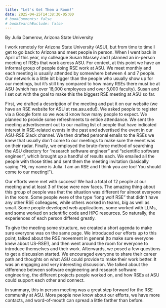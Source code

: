 ```yaml
---
title: "Let's Get Them a Room!"
date: 2025-04-25T14:38:30-05:00
# bookComments: false
# bookSearchExclude: false
---
```


By Julia Damerow, Arizona State University

I work remotely for Arizona State University (ASU), but from time to time I get to go back to Arizona and meet people in person. When I went back in April of this year, my colleague Susan Massey and I planned an in-person meeting of RSEs that work across ASU. For context, at this point we have an informal group of people doing RSE work at ASU. We meet monthly and each meeting is usually attended by somewhere between 4 and 7 people. Our network is a little bit bigger than the people who usually show up for our meetings, but it’s still tiny compared to how many RSEs there must be at ASU (which has over 18,000 employees and over 5,000 faculty). Susan and I set out with the goal to make this the biggest RSE meeting at ASU so far.

First, we drafted a description of the meeting and put it on our website (we have an RSE website for ASU at rse.asu.edu!). We asked people to register via a Google form so we would know how many people to expect. We planned to provide some refreshments to entice attendance. We sent the meeting advertisement out to our mailing list of people that have indicated interest in RSE-related events in the past and advertised the event in our ASU-RSE Slack channel. We then drafted personal emails to the RSEs we knew that usually don’t come to our meetings to make sure the event was on their radar. Finally, we employed the brute-force method of searching the ASU directory for “research software engineer” and “scientific software engineer”, which brought up a handful of results each. We emailed all the people with those titles and sent them the meeting invitation (basically saying “Hi, my name is Julia. I am an RSE and I think you are too! You should come to our meeting!”). 

Our efforts were met with success! We had a total of 12 people at our meeting and at least 3 of those were new faces. The amazing thing about this group of people was that the situation was different for almost everyone in the room. Some people were of the type “long wolf RSE” that didn't have any other RSE colleagues, while others worked in teams, big as well as small. Some people developed web applications, some worked with LLMs, and some worked on scientific code and HPC resources. So naturally, the experiences of each person differed greatly.

To give the meeting some structure, we created a short agenda to make sure everyone was on the same page. We introduced our efforts up to this point, talked about the RSE movement in general (to make sure everyone knew about US-RSE!), and then went around the room for everyone to introduce themselves and their work. Afterwards, we posed a few questions to get a discussion started. We encouraged everyone to share their career path and thoughts on what ASU could provide to make their work better. It was an engaging and very interesting discussion. We talked about the difference between software engineering and research software engineering, the different projects people worked on, and how RSEs at ASU could support each other and connect. 

In summary, this in person meeting was a great step forward for the RSE community at ASU. More people now know about our efforts, we have more contacts, and word-of-mouth can spread a little farther than before. 
